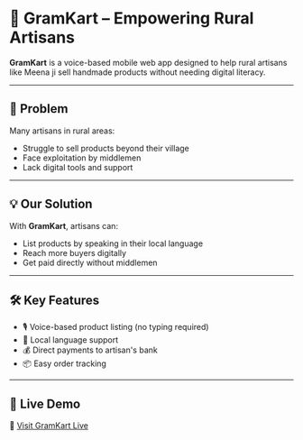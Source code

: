 # 🌾 GramKart – Empowering Rural Artisans

**GramKart** is a voice-based mobile web app designed to help rural artisans like Meena ji sell handmade products without needing digital literacy.

---

## 🎯 Problem
Many artisans in rural areas:
- Struggle to sell products beyond their village
- Face exploitation by middlemen
- Lack digital tools and support

---

## 💡 Our Solution
With **GramKart**, artisans can:
- List products by speaking in their local language
- Reach more buyers digitally
- Get paid directly without middlemen

---

## 🛠 Key Features
- 🎙 Voice-based product listing (no typing required)
- 📱 Local language support
- 💰 Direct payments to artisan's bank
- 📦 Easy order tracking

---

## 🚀 Live Demo
🔗 [Visit GramKart Live](https://deekshaa-04.github.io/gramkart-site/)
